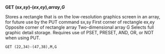 **GET (*sx*,*sy*)-(*ex*,*ey*),*array*,*G***

Stores a rectangle that is on the low-resolution graphics screen in an array, for future use by the PUT command
  sx,sy   First corner of rectangle
  ex,ey   Opposite corner of rectangle
  array   Two-dimensional array
  G       Selects full graphic detail storage.  Requires use of PSET, PRESET,
          AND, OR, or NOT when using PUT.

```ecb2
GET (22,34)-(47,38),M,G
```
